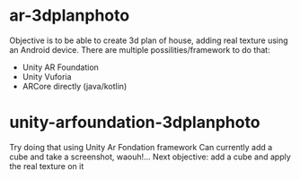 # ar-3dplanphoto
Objective is to be able to create 3d plan of house, adding real texture using an Android device.
There are multiple possilities/framework to do that:
- Unity AR Foundation
- Unity Vuforia
- ARCore directly (java/kotlin)

# unity-arfoundation-3dplanphoto
Try doing that using Unity Ar Fondation framework
Can currently add a cube and take a screenshot, waouh!...
Next objective: add a cube and apply the real texture on it
